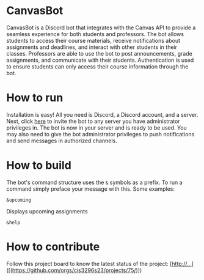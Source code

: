 # CanvasBot
CanvasBot is a Discord bot that integrates with the Canvas API to provide a seamless experience for both students and professors. The bot allows students to access their course materials, receive notifications about assignments and deadlines, and interact with other students in their classes. Professors are able to use the bot to post announcements, grade assignments, and communicate with their students. Authentication is used to ensure students can only access their course information through the bot.

#  How to run
Installation is easy! All you need is Discord, a Discord account, and a server. Next, click [here](https://discord.com/api/oauth2/authorize?client_id=1075548726313111594&permissions=2483030064&scope=bot) to invite the bot to any server you have administrator privileges in. The bot is now in your server and is ready to be used. You may also need to give the bot administrator privileges to push notifications and send messages in authorized channels.

# How to build
The bot's command structure uses the `&` symbols as a prefix. To run a command simply preface your message with this. Some examples:
```
&upcoming
```
Displays upcoming assignments
```
&help
```


# How to contribute
Follow this project board to know the latest status of the project: [[http://...](https://github.com/orgs/cis3296s23/projects/75/)]([(https://github.com/orgs/cis3296s23/projects/75/)])  

